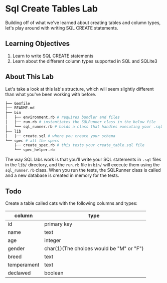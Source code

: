 

# Sql Create Tables Lab

Building off of what we've learned about creating tables and column types, let's play around with writing SQL CREATE statements.

## Learning Objectives

1. Learn to write SQL CREATE statements
2. Learn about the different column types supported in SQL and SQLite3

## About This Lab

Let's take a look at this lab's structure, which will seem slightly different than what you've been working with before.

```bash
├── Gemfile
├── README.md
├── bin
│   ├── environment.rb # requires bundler and files
│   ├── run.rb # instantiates the SQLRunner class in the below file
│   └── sql_runner.rb # holds a class that handles executing your .sql files
├── lib
│   ├── create.sql # where you create your schema
└── spec # all the specs
    ├── create_spec.rb # this tests your create_table.sql file
    └── spec_helper.rb
```

The way SQL labs work is that you'll write your SQL statements in `.sql` files in the `lib/` directory, and the `run.rb` file in `bin/` will execute them using the `sql_runner.rb` class. When you run the tests, the SQLRunner class is called and a new database is created in memory for the tests.

## Todo

Create a table called cats with the following columns and types:

|column | type  |
|-------|-------|
|id     |primary key|
|name   |text   |
|age    |integer|
|gender |char(1)(The choices would be "M" or "F")|
|breed  |text   |
|temperament|text|
|declawed |boolean|

